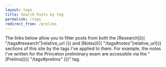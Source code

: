 ```yaml
---
layout: tags
title: Search Posts by Tag
permalink: /tags
redirect_from: /prelims
---
```


The links below allow you to filter posts from both the [Research]({{ "/tags#research"|relative_url }}) and [Notes]({{ "/tags#notes"|relative_url}}) sections of this site by the tags I've applied to them. For example, the notes I've written for the Princeton preliminary exam are accessible via the "[Prelims]({{ "/tags#prelims" }})" tag.
